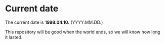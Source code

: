 # Current date

The current date is **1998.04.10.** (YYYY.MM.DD.)

This repository will be good when the world ends, so we will know how long it lasted.